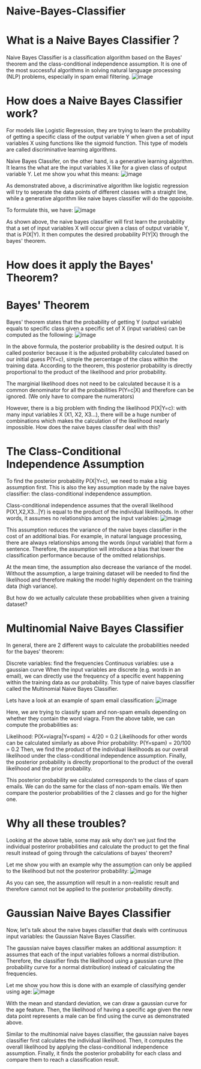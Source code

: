 # Naive-Bayes-Classifier
# What is a Naive Bayes Classifier？
Naive Bayes Classifier is a classification algorithm based on the Bayes' theorem and the class-conditional independence assumption. It is one of the most successful algorithms in solving natural language processing (NLP) problems, especially in spam email filtering.
![image](https://user-images.githubusercontent.com/89111546/192164788-8b6998e1-78de-408a-976c-fb672f3e13d5.png)

# How does a Naive Bayes Classifier work?
For models like Logistic Regression, they are trying to learn the probability of getting a specific class of the output variable Y when given a set of input variables X using functions like the sigmoid function. This type of models are called discriminative learning algorithms.

Naive Bayes Classifer, on the other hand, is a generative learning algorithm. It learns the what are the input variables X like for a given class of output variable Y. Let me show you what this means:
![image](https://user-images.githubusercontent.com/89111546/192165015-e73808cb-ca74-44ce-aaac-942ce5549dac.png)

As demonstrated above, a discriminative algorithm like logistic regression will try to seperate the data points of different classes with a straight line, while a generative algorithm like naive bayes classifier will do the oppoisite.

To formulate this, we have:
![image](https://user-images.githubusercontent.com/89111546/192165025-6dd7aa06-299e-4f81-85e3-3913f31d9f45.png)

As shown above, the naive bayes classifier will first learn the probability that a set of input variables X will occur given a class of output variable Y, that is P(X|Y). It then computes the desired probability P(Y|X) through the bayes' theorem.

# How does it apply the Bayes' Theorem?
# Bayes' Theorem
Bayes' theorem states that the probability of getting Y (output variable) equals to specific class given a specific set of X (input variables) can be computed as the following:
![image](https://user-images.githubusercontent.com/89111546/192165101-e85400ca-3709-4c9e-bbe4-c5dde542b9e5.png)

In the above formula, the posterior probability is the desired output. It is called posterior because it is the adjusted probability calculated based on our initial guess P(Y=c), simple the percentage of the class within the training data. According to the theorem, this posterior probability is directly proportional to the product of the likelihood and prior probability.

The marginial likelihood does not need to be calculated because it is a common denominator for all the probabilities P(Y=c|X) and therefore can be ignored. (We only have to compare the numerators)

However, there is a big problem with finding the likelihood P(X|Y=c): with many input variables X (X1, X2, X3...), there will be a huge number of combinations which makes the calculation of the likelihood nearly impossible. How does the naive bayes classifer deal with this?

# The Class-Conditional Independence Assumption
To find the posterior probability P(X|Y=c), we need to make a big assumption first. This is also the key assumption made by the naive bayes classifier: the class-conditional independence assumption.

Class-conditional independence assumes that the overall likelihood P(X1,X2,X3...|Y) is equal to the product of the individual likelihoods. In other words, it assumes no relationships among the input variables:
![image](https://user-images.githubusercontent.com/89111546/192165129-deae2a8e-7e2c-4544-aa65-adb09dd237d0.png)

This assumption reduces the variance of the naive bayes classifier in the cost of an additional bias. For example, in natural language processing, there are always relationships among the words (input variable) that form a sentence. Therefore, the assumption will introduce a bias that lower the classification performance because of the omitted relationships.

At the mean time, the assumption also decrease the variance of the model. Without the assumption, a large training dataset will be needed to find the likelihood and therefore making the model highly dependent on the training data (high variance).

But how do we actually calculate these probabilities when given a training dataset?

# Multinomial Naive Bayes Classifier
In general, there are 2 different ways to calculate the probabilities needed for the bayes' theorem:

Discrete variables: find the frequencies
Continuous variables: use a gaussian curve
When the input variables are discrete (e.g. words in an email), we can directly use the frequency of a specific event happening within the training data as our probability. This type of naive bayes classifier called the Multinomial Naive Bayes Classifier.

Lets have a look at an example of spam email classification:
![image](https://user-images.githubusercontent.com/89111546/192165153-32f745e5-b80f-4f0d-be42-3e3e31b364f2.png)

Here, we are trying to classify spam and non-spam emails depending on whether they contain the word viagra. From the above table, we can compute the probabilities as:

Likelihood: P(X=viagra|Y=spam) = 4/20 = 0.2
Likelihoods for other words can be calculated similarly as above
Prior probability: P(Y=spam) = 20/100 = 0.2
Then, we find the product of the individual likelihoods as our overall likelihood under the class-conditional independence assumption. Finally, the posterior probability is directly proportional to the product of the overall likelihood and the prior probability.

This posterior probability we calculated corresponds to the class of spam emails. We can do the same for the class of non-spam emails. We then compare the posterior probabilities of the 2 classes and go for the higher one.

# Why all these troubles?
Looking at the above table, some may ask why don't we just find the individual posteriror probabilities and calculate the product to get the final result instead of going through the calculations of bayes' theorem?

Let me show you with an example why the assumption can only be applied to the likelihood but not the posteriror probability:
![image](https://user-images.githubusercontent.com/89111546/192165168-c02852e3-0d01-4a1c-a252-9ecb1be60790.png)

As you can see, the assumption will result in a non-realistic result and therefore cannot not be applied to the posterior probability directly.

# Gaussian Naive Bayes Classifier
Now, let's talk about the naive bayes classifier that deals with continuous input variables: the Gaussian Naive Bayes Classifier.

The gaussian naive bayes classifier makes an additional assumption: it assumes that each of the input variables follows a normal distribution. Therefore, the classifier finds the likelihood using a gaussian curve (the probability curve for a normal distribution) instead of calculating the frequencies.

Let me show you how this is done with an example of classifying gender using age:
![image](https://user-images.githubusercontent.com/89111546/192165184-4ef6ca73-91ce-470c-b6f0-c62ed006ab58.png)

With the mean and standard deviation, we can draw a gaussian curve for the age feature. Then, the likelihood of having a specific age given the new data point represents a male can be find using the curve as demonstrated above.

Similar to the multinomial naive bayes classifier, the gaussian naive bayes classifier first calculates the individual likelihood. Then, it computes the overall likelihood by applying the class-conditional independence assumption. Finally, it finds the posterior probability for each class and compare them to reach a classification result.





